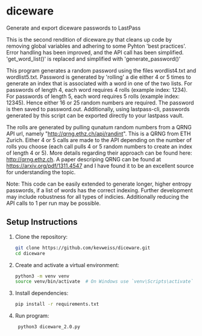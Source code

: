 # diceware
Generate and export diceware passwords to LastPass



This is the second rendition of diceware.py that cleans up code by removing global variables
and adhering to some Pyhton 'best practices'. Error handling has been improved, and the API 
call has been simplified. 'get_word_list()' is replaced and simplified with 'generate_password()'

This program generates a random password using the files wordlist4.txt and wordlist5.txt.
Password is generated by 'rolling' a die either 4 or 5 times to generate an index that is
associated with a word in one of the two lists. For passwords of length 4, each word 
requires 4 rolls (example index: 1234). For passwords of length 5, each word requires 5 rolls 
(example index: 12345). Hence either 16 or 25 random numbers are required. The password is 
then saved to password.out. Additionally, using lastpass-cli, passwords generated by this 
script can be exported directly to your lastpass vault.

The rolls are generated by pulling qunatum random numbers from a QRNG API url, namely 
"http://qrng.ethz.ch/api/randint". This is a QRNG from ETH Zurich. Either 4 or 5 calls are
made to the API depending on the number of rolls you choose (each call pulls 4 or 5 random
numbers to create an index of length 4 or 5). More details regarding their approach can be 
found here: http://qrng.ethz.ch. A paper descriping QRNG can be found at https://arxiv.org/pdf/1311.4547
and I have found it to be an excellent source for understanding the topic.

Note: This code can be easily extended to generate longer, higher entropy passwords, if 
a list of words has the correct indexing. Further development may include robustness for 
all types of indicies. Additionally reducing the API calls to 1 per run may be possible.


## Setup Instructions

1. Clone the repository:
    ```bash
    git clone https://github.com/kevweiss/diceware.git
    cd diceware
    ```

2. Create and activate a virtual environment:
    ```bash
    python3 -m venv venv
    source venv/bin/activate  # On Windows use `venv\Scripts\activate`
    ```

3. Install dependencies:
    ```bash
    pip install -r requirements.txt
    ```

4. Run program:
   ```bash
    python3 diceware_2.0.py
    ```
